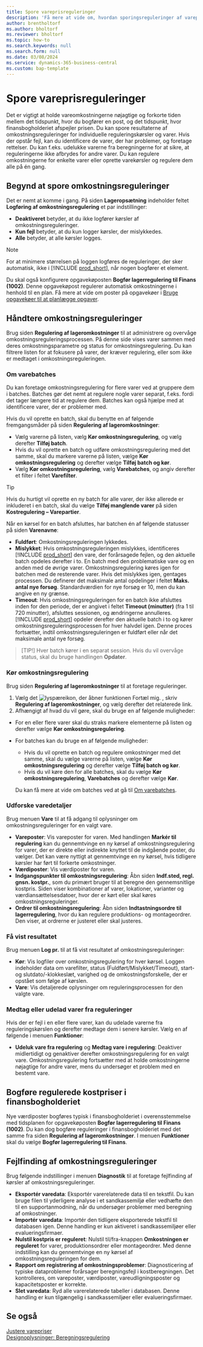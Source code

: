 ```yaml
---
title: Spore vareprisreguleringer
description: 'Få mere at vide om, hvordan sporingsreguleringer af varepriser kan hjælpe dig med at holde dine varepriser nøjagtige.'
author: brentholtorf
ms.author: bholtorf
ms.reviewer: bholtorf
ms.topic: how-to
ms.search.keywords: null
ms.search.form: null
ms.date: 03/08/2024
ms.service: dynamics-365-business-central
ms.custom: bap-template
---
```


# Spore vareprisreguleringer

Det er vigtigt at holde vareomkostningerne nøjagtige og forkorte tiden mellem det tidspunkt, hvor du bogfører en post, og det tidspunkt, hvor finansbogholderiet afspejler prisen. Du kan spore resultaterne af omkostningsreguleringer for individuelle reguleringskørsler og varer. Hvis der opstår fejl, kan du identificere de varer, der har problemer, og foretage rettelser. Du kan f.eks. udelukke varerne fra beregningerne for at sikre, at reguleringerne ikke afbrydes for andre varer. Du kan regulere omkostningerne for enkelte varer eller oprette varekørsler og regulere dem alle på én gang.

## Begynd at spore omkostningsreguleringer

Det er nemt at komme i gang. På siden **Lageropsætning** indeholder feltet **Logføring af omkostningsregulering** et par indstillinger:

* **Deaktiveret** betyder, at du ikke logfører kørsler af omkostningsreguleringer.
* **Kun fejl** betyder, at du kun logger kørsler, der mislykkedes.
* **Alle** betyder, at alle kørsler logges.

> [!NOTE]
> For at minimere størrelsen på loggen logføres de reguleringer, der sker automatisk, ikke i [!INCLUDE [prod_short](includes/prod_short.md)], når nogen bogfører et element.

Du skal også konfigurere opgavekøposten **Bogfør lagerregulering til Finans (1002)**. Denne opgavekøpost regulerer automatisk omkostningerne i henhold til en plan. Få mere at vide om poster på opgavekøer i [Bruge opgavekøer til at planlægge opgaver](admin-job-queues-schedule-tasks.md).

## Håndtere omkostningsreguleringer

Brug siden **Regulering af lageromkostninger** til at administrere og overvåge omkostningsreguleringsprocessen. På denne side vises varer sammen med deres omkostningsparametre og status for omkostningsregulering. Du kan filtrere listen for at fokusere på varer, der kræver regulering, eller som ikke er medtaget i omkostningsreguleringen.

### Om varebatches

Du kan foretage omkostningsregulering for flere varer ved at gruppere dem i batches. Batches gør det nemt at regulere nogle varer separat, f.eks. fordi det tager længere tid at regulere dem. Batches kan også hjælpe med at identificere varer, der er problemer med.

Hvis du vil oprette en batch, skal du benytte en af følgende fremgangsmåder på siden **Regulering af lageromkostninger**:

* Vælg varerne på listen, vælg **Kør omkostningsregulering**, og vælg derefter **Tilføj batch**.
* Hvis du vil oprette en batch og udføre omkostningsregulering med det samme, skal du markere varerne på listen, vælge **Kør omkostningsregulering** og derefter vælge **Tilføj batch og kør**.
* Vælg **Kør omkostningsregulering**, vælg **Varebatches**, og angiv derefter et filter i feltet **Varefilter**.
  
> [!TIP]
> Hvis du hurtigt vil oprette en ny batch for alle varer, der ikke allerede er inkluderet i en batch, skal du vælge **Tilføj manglende varer** på siden **Kostregulering – Varepartier**.

Når en kørsel for en batch afsluttes, har batchen én af følgende statusser på siden **Varenavne**:

* **Fuldført**: Omkostningsreguleringen lykkedes.
* **Mislykket**: Hvis omkostningsreguleringen mislykkes, identificeres [!INCLUDE [prod_short](includes/prod_short.md)] den vare, der forårsagede fejlen, og den aktuelle batch opdeles derefter i to. En batch med den problematiske vare og en anden med de øvrige varer. Omkostningsregulering køres igen for batchen med de resterende varer. Hvis det mislykkes igen, gentages processen. Du definerer det maksimale antal opdelinger i feltet **Maks. antal nye forsøg**. Standardværdien for nye forsøg er 10, men du kan angive en ny grænse.
* **Timeout**: Hvis omkostningsreguleringen for en batch ikke afsluttes inden for den periode, der er angivet i feltet **Timeout (minutter)** (fra 1 til 720 minutter), afsluttes sessionen, og ændringerne annulleres. [!INCLUDE [prod_short](includes/prod_short.md)] opdeler derefter den aktuelle batch i to og kører omkostningsreguleringsprocessen for hver halvdel igen. Denne proces fortsætter, indtil omkostningsreguleringen er fuldført eller når det maksimale antal nye forsøg.

> [TIP!] Hver batch kører i en separat session. Hvis du vil overvåge status, skal du bruge handlingen **Opdater**.

### Kør omkostningsregulering

Brug siden **Regulering af lageromkostninger** til at foretage reguleringer.

1. Vælg det ![lyspæreikon, der åbner funktionen Fortæl mig.](media/ui-search/search_small.png "Fortæl mig, hvad du vil foretage dig") , skriv **Regulering af lageromkostninger**, og vælg derefter det relaterede link.
1. Afhængigt af hvad du vil gøre, skal du bruge en af følgende muligheder:

  * For en eller flere varer skal du straks markere elementerne på listen og derefter vælge **Kør omkostningsregulering**.
  * For batches kan du bruge en af følgende muligheder:

    * Hvis du vil oprette en batch og regulere omkostninger med det samme, skal du vælge varerne på listen, vælge **Kør omkostningsregulering** og derefter vælge **Tilføj batch og kør**.
    * Hvis du vil køre den for alle batches, skal du vælge **Kør omkostningsregulering**, **Varebatches** og derefter vælge **Kør**.
    
    Du kan få mere at vide om batches ved at gå til [Om varebatches](#about-item-batches).

### Udforske varedetaljer

Brug menuen **Vare** til at få adgang til oplysninger om omkostningsreguleringer for en valgt vare.

* **Vareposter**: Vis vareposter for varen. Med handlingen **Markér til regulering** kan du gennemtvinge en ny kørsel af omkostningsregulering for varer, der er direkte eller indirekte knyttet til de indgående poster, du vælger. Det kan være nyttigt at gennemtvinge en ny kørsel, hvis tidligere kørsler har ført til forkerte omkostninger.
* **Værdiposter**: Vis værdiposter for varen.
* **Indgangspunkter til omkostningsregulering**: Åbn siden **Indf.sted, regl. gnsn. kostpr.**, som du primært bruger til at beregne den gennemsnitlige kostpris. Siden viser kombinationer af varer, lokationer, varianter og værdiansættelsesdatoer, hvor der er kørt eller skal køres omkostningsreguleringer.
* **Ordrer til omkostningsregulering**: Åbn siden **Indtastningsordre til lagerregulering**, hvor du kan regulere produktions- og montageordrer. Den viser, at ordrerne er justeret eller skal justeres.

### Få vist resultatet

Brug menuen **Log pr.** til at få vist resultatet af omkostningsreguleringer:

* **Kør**: Vis logfiler over omkostningsregulering for hver kørsel. Loggen indeholder data om varefilter, status (Fuldført/Mislykket/Timeout), start- og slutdato/-klokkeslæt, varighed og de omkostningsforskelle, der er opstået som følge af kørslen.
* **Vare**: Vis detaljerede oplysninger om reguleringsprocessen for den valgte vare.

### Medtag eller udelad varer fra reguleringer

Hvis der er fejl i en eller flere varer, kan du udelade varerne fra reguleringskørslen og derefter medtage dem i senere kørsler. Vælg en af følgende i menuen **Funktioner**:

* **Udeluk vare fra regulering** og **Medtag vare i regulering**: Deaktiver midlertidigt og genaktiver derefter omkostningsregulering for en valgt vare. Omkostningsregulering fortsætter med at holde omkostningerne nøjagtige for andre varer, mens du undersøger et problem med en bestemt vare.

## Bogføre regulerede kostpriser i finansbogholderiet

Nye værdiposter bogføres typisk i finansbogholderiet i overensstemmelse med tidsplanen for opgavekøposten **Bogfør lagerregulering til Finans (1002)**. Du kan dog bogføre reguleringer i finansbogholderiet med det samme fra siden **Regulering af lageromkostninger**. I menuen **Funktioner** skal du vælge **Bogfør lagerregulering til Finans**.

## Fejlfinding af omkostningsreguleringer

Brug følgende indstillinger i menuen **Diagnostik** til at foretage fejlfinding af kørsler af omkostningsreguleringer.

* **Eksportér varedata**: Eksportér varerelaterede data til en tekstfil. Du kan bruge filen til yderligere analyse i et sandkassemiljø eller vedhæfte den til en supportanmodning, når du undersøger problemer med beregning af omkostninger.
* **Importér varedata**: Importér den tidligere eksporterede tekstfil til databasen igen. Denne handling er kun aktiveret i sandkassemiljøer eller evalueringsfirmaer.
* **Nulstil kostpris er reguleret**: Nulstil til/fra-knappen **Omkostningen er reguleret** for varer, produktionsordrer eller montageordrer. Med denne indstilling kan du gennemtvinge en ny kørsel af omkostningsreguleringen for dem.
* **Rapport om registrering af omkostningsproblemer**: Diagnosticering af typiske dataproblemer forårsager beregningsfejl i kostberegningen. Det kontrolleres, om vareposter, værdiposter, vareudligningsposter og kapacitetsposter er korrekte.
* **Slet varedata**: Ryd alle varerelaterede tabeller i databasen. Denne handling er kun tilgængelig i sandkassemiljøer eller evalueringsfirmaer.

## Se også

[Justere varepriser](inventory-how-adjust-item-costs.md)  
[Designoplysninger: Beregningsregulering](design-details-cost-adjustment.md)  
